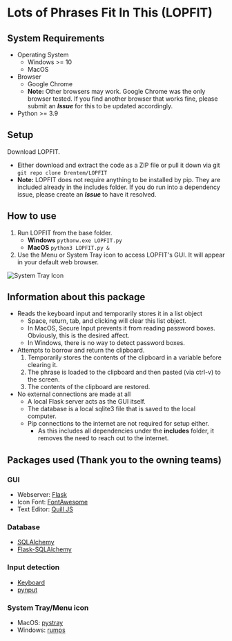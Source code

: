 # Lots of Phrases Fit In This (LOPFIT)
## System Requirements
* Operating System
	* Windows >= 10
	* MacOS
* Browser
  * Google Chrome
  * **Note:** Other browsers may work. Google Chrome was the only browser tested. If you find another browser that works fine, please submit an ***Issue*** for this to be updated accordingly.
* Python >= 3.9
## Setup
Download LOPFIT.
* Either download and extract the code as a ZIP file or pull it down via git
	`git repo clone Drentem/LOPFIT`
* **Note:** LOPFIT does not require anything to be installed by pip. They are included already in the includes folder. If you do run into a dependency issue, please create an ***Issue*** to have it resolved.
## How to use
1. Run LOPFIT from the base folder.
	* **Windows**
	`pythonw.exe LOPFIT.py`
	* **MacOS**
	`python3 LOPFIT.py &`
2. Use the Menu or System Tray icon to access LOPFIT's GUI. It will appear in your default web browser.

![System Tray Icon](LOPFIT/favicon.ico)

## Information about this package
* Reads the keyboard input and temporarily stores it in a list object
  * Space, return, tab, and clicking will clear this list object.
  * In MacOS, Secure Input prevents it from reading password boxes. Obviously, this is the desired affect.
  * In Windows, there is no way to detect password boxes.
* Attempts to borrow and return the clipboard.
  1. Temporarily stores the contents of the clipboard in a variable before clearing it.
  2. The phrase is loaded to the clipboard and then pasted (via ctrl-v) to the screen.
  3. The contents of the clipboard are restored.
* No external connections are made at all
  * A local Flask server acts as the GUI itself.
  * The database is a local sqlite3 file that is saved to the local computer.
  * Pip connections to the internet are not required for setup either.
    * As this includes all dependencies under the **includes** folder, it removes the need to reach out to the internet.

## Packages used (Thank you to the owning teams)
### GUI
* Webserver: [Flask](https://palletsprojects.com/p/flask/)
* Icon Font: [FontAwesome](https://fontawesome.com/)
* Text Editor: [Quill JS](https://quilljs.com/)
### Database
* [SQLAlchemy](https://www.sqlalchemy.org/)
* [Flask-SQLAlchemy](https://github.com/pallets/flask-sqlalchemy)
### Input detection
* [Keyboard](https://github.com/boppreh/keyboard)
* [pynput](https://github.com/moses-palmer/pynput)
### System Tray/Menu icon
* MacOS: [pystray](https://github.com/moses-palmer/pystray)
* Windows: [rumps](https://github.com/jaredks/rumps)
